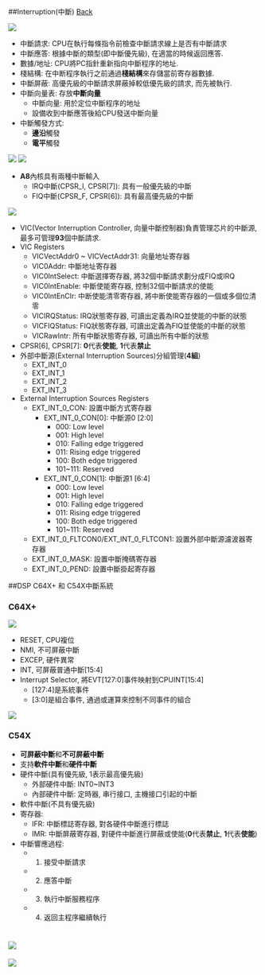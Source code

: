 ##Interruption(中斷)		[Back](./../Embedded_System.md)

<img src="./interruption.png">

- 中斷請求: CPU在執行每條指令前檢查中斷請求線上是否有中斷請求
- 中斷應答: 根據中斷的類型(即中斷優先級), 在適當的時候返回應答.
- 數據/地址: CPU將PC指針重新指向中斷程序的地址.
- 棧結構: 在中断程序執行之前通過**棧結構**來存儲當前寄存器數據.
- 中斷屏蔽: 高優先級的中斷請求屏蔽掉較低優先級的請求, 而先被執行.
- 中斷向量表: 存放**中斷向量**
	- 中斷向量: 用於定位中斷程序的地址
	- 設備收到中斷應答後給CPU發送中斷向量
- 中斷觸發方式:
	- **邊沿**觸發
	- **電平**觸發

<img src="./interruption_model.png">

<img src="./interruption_control.png">

- **A8**內核具有兩種中斷輸入
	- IRQ中斷(CPSR_I, CPSR[7]): 具有一般優先級的中斷
	- FIQ中斷(CPSR_F, CPSR[6]): 具有最高優先級的中斷

<img src="./VIC.png">

- VIC(Vector Interruption Controller, 向量中斷控制器)負責管理芯片的中斷源, 最多可管理**93**個中斷請求.
- VIC Registers
	- VICVectAddr0 ~ VICVectAddr31: 向量地址寄存器
	- VIC0Addr: 中斷地址寄存器
	- VIC0IntSelect: 中斷選擇寄存器, 將32個中斷請求劃分成FIQ或IRQ
	- VIC0IntEnable: 中斷使能寄存器, 控制32個中斷請求的使能
	- VIC0IntEnClr: 中断使能清零寄存器, 將中断使能寄存器的一個或多個位清零
	- VICIRQStatus: IRQ狀態寄存器, 可讀出定義為IRQ並使能的中斷的狀態
	- VICFIQStatus: FIQ狀態寄存器, 可讀出定義為FIQ並使能的中斷的狀態
	- VICRawIntr: 所有中斷狀態寄存器, 可讀出所有中斷的狀態
- CPSR[6], CPSR[7]: **0**代表**使能**, **1**代表**禁止**
- 外部中斷源(External Interruption Sources)分組管理(**4組**)
	- EXT_INT_0
	- EXT_INT_1
	- EXT_INT_2
	- EXT_INT_3
- External Interruption Sources Registers
	- EXT_INT_0_CON: 設置中斷方式寄存器
		- EXT_INT_0_CON[0]: 中斷源0 [2:0]
			- 000: Low level
			- 001: High level
			- 010: Falling edge triggered
			- 011: Rising edge triggered
			- 100: Both edge triggered
			- 101~111: Reserved
		- EXT_INT_0_CON[1]: 中斷源1 [6:4]
			- 000: Low level
			- 001: High level
			- 010: Falling edge triggered
			- 011: Rising edge triggered
			- 100: Both edge triggered
			- 101~111: Reserved
	- EXT_INT_0_FLTCON0/EXT_INT_0_FLTCON1: 設置外部中斷源濾波器寄存器
	- EXT_INT_0_MASK: 設置中斷掩碼寄存器
	- EXT_INT_0_PEND: 設置中斷掛起寄存器

##DSP C64X+ 和 C54X中斷系統

### C64X+

<img src="./C64X.png">

- RESET, CPU複位
- NMI, 不可屏蔽中斷
- EXCEP, 硬件異常
- INT, 可屏蔽普通中斷[15:4]
- Interrupt Selector, 將EVT[127:0]事件映射到CPUINT[15:4]
	- [127:4]是系統事件
	- [3:0]是組合事件, 通過或運算來控制不同事件的組合

<img src="./C64X_interrupt_selector.png">

### C54X

- **可屏蔽中斷**和**不可屏蔽中斷**
- 支持**軟件中斷**和**硬件中斷**
- 硬件中斷(具有優先級, 1表示最高優先級)
	- 外部硬件中斷: INT0~INT3
	- 內部硬件中斷: 定時器, 串行接口, 主機接口引起的中斷
- 軟件中斷(不具有優先級)
- 寄存器:
	- IFR: 中斷標誌寄存器, 對各硬件中斷進行標誌
	- IMR: 中斷屏蔽寄存器, 對硬件中斷進行屏蔽或使能(**0**代表**禁止**, **1**代表**使能**)
- 中斷響應過程:
	- 1. 接受中斷請求
	- 2. 應答中斷
	- 3. 執行中斷服務程序
	- 4. 返回主程序繼續執行


<a href="#" style="left:200px;"><img src="./../../pic/gotop.png"></a>
=====
<a href="http://aleen42.github.io/" target="_blank" ><img src="./../../pic/tail.gif"></a>
